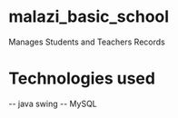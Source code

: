 # malazi_basic_school
Manages Students and Teachers Records
# Technologies used
-- java swing
-- MySQL
